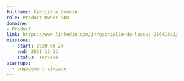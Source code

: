 ```yaml
---
fullname: Gabrielle Bouxin
role: Product Owner SNU
domaine:
- Produit
link: https://www.linkedin.com/in/gabrielle-de-lassus-286410a3/
missions:
  - start: 2020-06-24
    end: 2021-12-31
    status: service
startups:
  - engagement-civique
---
```

